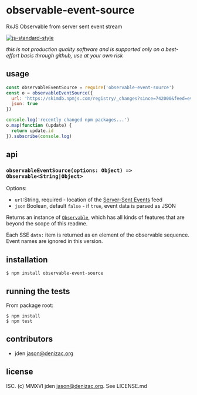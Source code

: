 # observable-event-source
RxJS Observable from server sent event stream

[![js-standard-style](https://cdn.rawgit.com/feross/standard/master/badge.svg)](https://github.com/feross/standard)

*this is not production quality software and is supported only on a best-effort basis through github, use at your own risk*

## usage
```js
const observableEventSource = require('observable-event-source')
const o = observableEventSource({
  url: 'https://skimdb.npmjs.com/registry/_changes?since=742000&feed=eventsource',
  json: true
})

console.log('recently changed npm packages...')
o.map(function (update) {
  return update.id
}).subscribe(console.log)
```


## api
### `observableEventSource(options: Object) => Observable<String|Object>`
Options:
- `url`:String, required - location of the [Server-Sent Events](https://www.w3.org/TR/2011/WD-eventsource-20111020/) feed
- `json`:Boolean, default `false` - if `true`, event data is parsed as JSON

Returns an instance of [`Observable`](https://github.com/Reactive-Extensions/RxJS/blob/master/doc/api/core/observable.md), which has all kinds of features that are beyond the scope of this readme.

Each SSE `data:` item is returned as en element of the observable sequence. Event names are ignored in this version.


## installation

    $ npm install observable-event-source


## running the tests

From package root:

    $ npm install
    $ npm test


## contributors

- jden <jason@denizac.org>


## license

ISC. (c) MMXVI jden <jason@denizac.org>. See LICENSE.md
